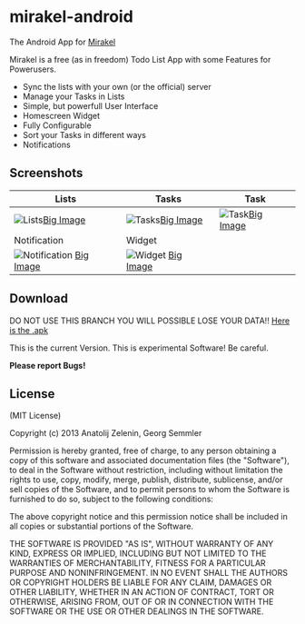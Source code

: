 mirakel-android
===============

The Android App for [Mirakel](https://github.com/azapps/mirakel)

Mirakel is a free (as in freedom) Todo List App with some Features for Powerusers.

* Sync the lists with your own (or the official) server
* Manage your Tasks in Lists
* Simple, but powerfull User Interface
* Homescreen Widget
* Fully Configurable
* Sort your Tasks in different ways
* Notifications

## Screenshots

| Lists | Tasks | Task |
|--------|-----|----|
| ![Lists](http://azapps.de/wp-content/uploads/2013/04/Screenshot_2013-04-21-14-31-44-150x150.png "Manage your Lists")[Big Image](http://azapps.de/wp-content/uploads/2013/04/Screenshot_2013-04-21-14-31-44-614x1024.png)|![Tasks](http://azapps.de/wp-content/uploads/2013/04/Screenshot_2013-04-21-14-33-04-150x150.png "Organize your Tasks")[Big Image](http://azapps.de/wp-content/uploads/2013/04/Screenshot_2013-04-21-14-33-04-614x1024.png)|![Task](http://azapps.de/wp-content/uploads/2013/04/Screenshot_2013-04-21-14-33-13-150x150.png "Edit your Tasks")[Big Image](http://azapps.de/wp-content/uploads/2013/04/Screenshot_2013-04-21-14-33-13-614x1024.png)|
| Notification | Widget | |
| ![Notification](http://azapps.de/wp-content/uploads/2013/04/Screenshot_2013-04-21-14-33-26-150x150.png "Be notified") [Big Image](http://azapps.de/wp-content/uploads/2013/04/Screenshot_2013-04-21-14-33-26-614x1024.png) | ![Widget](http://azapps.de/wp-content/uploads/2013/04/Screenshot_2013-04-21-14-33-51-150x150.png "Homescreen Widget") [Big Image](http://azapps.de/wp-content/uploads/2013/04/Screenshot_2013-04-21-14-33-51-614x1024.png) |

## Download
DO NOT USE THIS BRANCH 
YOU WILL POSSIBLE LOSE YOUR DATA!!
[Here is the .apk](https://github.com/azapps/mirakel-android/raw/nextTry/bin/Mirakel.apk)

This is the current Version. This is experimental Software! Be careful.

**Please report Bugs!**

## License

(MIT License)

Copyright (c) 2013 Anatolij Zelenin, Georg Semmler

Permission is hereby granted, free of charge, to any person obtaining a copy of this software and associated documentation files (the "Software"), to deal in the Software without restriction, including without limitation the rights to use, copy, modify, merge, publish, distribute, sublicense, and/or sell copies of the Software, and to permit persons to whom the Software is furnished to do so, subject to the following conditions:

The above copyright notice and this permission notice shall be included in all copies or substantial portions of the Software.

THE SOFTWARE IS PROVIDED "AS IS", WITHOUT WARRANTY OF ANY KIND, EXPRESS OR IMPLIED, INCLUDING BUT NOT LIMITED TO THE WARRANTIES OF MERCHANTABILITY, FITNESS FOR A PARTICULAR PURPOSE AND NONINFRINGEMENT. IN NO EVENT SHALL THE AUTHORS OR COPYRIGHT HOLDERS BE LIABLE FOR ANY CLAIM, DAMAGES OR OTHER LIABILITY, WHETHER IN AN ACTION OF CONTRACT, TORT OR OTHERWISE, ARISING FROM, OUT OF OR IN CONNECTION WITH THE SOFTWARE OR THE USE OR OTHER DEALINGS IN THE SOFTWARE.


